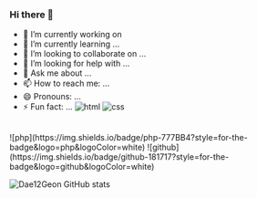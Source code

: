 ### Hi there 👋



- 🔭 I’m currently working on 
- 🌱 I’m currently learning ...
- 👯 I’m looking to collaborate on ...
- 🤔 I’m looking for help with ...
- 💬 Ask me about ...
- 📫 How to reach me: ...
- 😄 Pronouns: ...
- ⚡ Fun fact: ...
![html](https://img.shields.io/badge/html5-E34F26?style=for-the-badge&logo=html5&logoColor=white)
![css](https://img.shields.io/badge/css-1572B6?style=for-the-badge&logo=css3&logoColor=white)
<br>
![php](https://img.shields.io/badge/php-777BB4?style=for-the-badge&logo=php&logoColor=white)
![github](https://img.shields.io/badge/github-181717?style=for-the-badge&logo=github&logoColor=white)

![Dae12Geon GitHub stats](https://github-readme-stats.vercel.app/api?username=Dae12Geon&theme=dark&show_icons=true)


